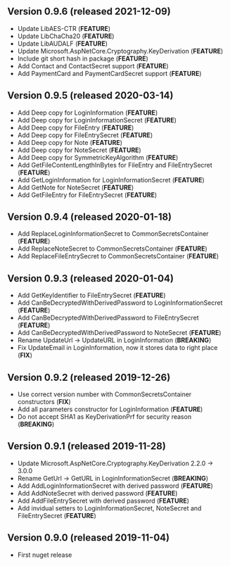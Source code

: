 ## Version 0.9.6 (released 2021-12-09)
- Update LibAES-CTR (**FEATURE**)
- Update LibChaCha20 (**FEATURE**)
- Update LibAUDALF (**FEATURE**)
- Update Microsoft.AspNetCore.Cryptography.KeyDerivation (**FEATURE**)
- Include git short hash in package (**FEATURE**)
- Add Contact and ContactSecret support (**FEATURE**)
- Add PaymentCard and PaymentCardSecret support (**FEATURE**)

## Version 0.9.5 (released 2020-03-14)
- Add Deep copy for LoginInformation (**FEATURE**)
- Add Deep copy for LoginInformationSecret (**FEATURE**)
- Add Deep copy for FileEntry (**FEATURE**)
- Add Deep copy for FileEntrySecret (**FEATURE**)
- Add Deep copy for Note (**FEATURE**)
- Add Deep copy for NoteSecret (**FEATURE**)
- Add Deep copy for SymmetricKeyAlgorithm (**FEATURE**)
- Add GetFileContentLengthInBytes for FileEntry and FileEntrySecret (**FEATURE**)
- Add GetLoginInformation for LoginInformationSecret (**FEATURE**)
- Add GetNote for NoteSecret (**FEATURE**)
- Add GetFileEntry for FileEntrySecret (**FEATURE**)

## Version 0.9.4 (released 2020-01-18)
- Add ReplaceLoginInformationSecret to CommonSecretsContainer (**FEATURE**)
- Add ReplaceNoteSecret to CommonSecretsContainer (**FEATURE**)
- Add ReplaceFileEntrySecret to CommonSecretsContainer (**FEATURE**)

## Version 0.9.3 (released 2020-01-04)
- Add GetKeyIdentifier to FileEntrySecret (**FEATURE**)
- Add CanBeDecryptedWithDerivedPassword to LoginInformationSecret (**FEATURE**)
- Add CanBeDecryptedWithDerivedPassword to FileEntrySecret (**FEATURE**)
- Add CanBeDecryptedWithDerivedPassword to NoteSecret (**FEATURE**)
- Rename UpdateUrl -> UpdateURL in LoginInformation (**BREAKING**)
- Fix UpdateEmail in LoginInformation, now it stores data to right place (**FIX**)

## Version 0.9.2 (released 2019-12-26)
- Use correct version number with CommonSecretsContainer constructors (**FIX**)
- Add all parameters constructor for LoginInformation (**FEATURE**)
- Do not accept SHA1 as KeyDerivationPrf for security reason (**BREAKING**)

## Version 0.9.1 (released 2019-11-28)
- Update Microsoft.AspNetCore.Cryptography.KeyDerivation 2.2.0 -> 3.0.0
- Rename GetUrl -> GetURL in LoginInformationSecret (**BREAKING**)
- Add AddLoginInformationSecret with derived password (**FEATURE**)
- Add AddNoteSecret with derived password (**FEATURE**)
- Add AddFileEntrySecret with derived password (**FEATURE**)
- Add invidual setters to LoginInformationSecret, NoteSecret and FileEntrySecret (**FEATURE**)

## Version 0.9.0 (released 2019-11-04)
- First nuget release